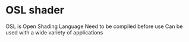 # OSL shader

OSL is Open Shading Language
Need to be compiled before use
Can be used with a wide variety of applications